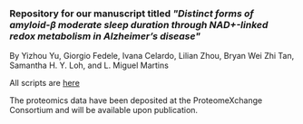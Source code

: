 ### Repository for our manuscript titled *"Distinct forms of amyloid-β moderate sleep duration through NAD+-linked redox metabolism in Alzheimer’s disease"*

By Yizhou Yu, Giorgio Fedele, Ivana Celardo, Lilian Zhou, Bryan Wei Zhi Tan, Samantha H. Y. Loh, and L. Miguel Martins

All scripts are [here](https://github.com/izu0421/abeta_sleep/tree/main/scripts)

The proteomics data have been deposited at the ProteomeXchange Consortium and will be available upon publication.
